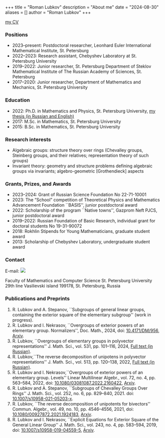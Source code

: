 +++
title = "Roman Lubkov"
description = "About me"
date = "2024-08-30"
aliases = []
author = "Roman Lubkov"
+++

[my CV](https://users.math-cs.spbu.ru/~lubkov/CV/cv.pdf) 

### Positions
- 2023–present: Postdoctoral researcher, Leonhard Euler International Mathematical Institute, St. Petersburg
- 2022–2023: Research assistant, Chebyshev Laboratory at St. Petersburg University
- 2019–2022: Junior researcher, St. Petersburg Department of Steklov Mathematical Institute of The Russian Academy of Sciences, St. Petersburg
- 2017–2020: Junior researcher, Department of Mathematics and Mechanics, St. Petersburg University

### Education
- 2022: Ph.D. in Mathematics and Physics, St. Petersburg University, [my thesis (in Russian and English)](https://users.math-cs.spbu.ru/~lubkov/CV/thesis.pdf)
- 2017: M.Sc. in Mathematics, St. Petersburg University
- 2015: B.Sc. in Mathematics, St. Petersburg University

### Research interests

- Algebraic groups: structure theory over rings (Chevalley groups, Steinberg groups, and
their relatives; representation theory of such groups)
- Invariant theory: geometry and structure problems defining algebraic groups via invariants;
algebro-geometric [Grothendieck] aspects


### Grants, Prizes, and Awards

 - 2023–2024: Grant of Russian Science Foundation No 22-71-10001
 - 2023: The “School” competition of Theoretical Physics and Mathematics Advancement Foundation ``BASIS'', junior postdoctoral award
 - 2022: Scholarship of the program ``Native towns'', Gazprom Neft PJCS, junior postdoctoral award
 - 2019–2022: Russian Foundation of Basic Research, individual grant for doctoral students No 19-31-90072
 - 2018: Rokhlin Stipends for Young Mathematicians, graduate student award
 - 2013: Scholarship of Chebyshev Laboratory, undergraduate student award

### Contact
E-mail: ![](https://users.math-cs.spbu.ru/~lubkov/CV/email.jpg)

Faculty of Mathematics and Computer Science
St. Petersburg University
29th line Vasilievski island
199178, St. Petersburg, Russia

### Publications and Preprints

1. R. Lubkov and A. Stepanov, ``Subgroups of general linear groups, containing the exterior square of the elementary subgroup'' (work in progress).
2. R. Lubkov and I. Nekrasov, ``Overgroups of exterior powers of an elementary group. Normalizers'', Doc. Math., 2024, doi: [10.4171/DM/956](https://doi.org/10.4171/DM/956), [Arxiv](https://arxiv.org/abs/2310.00101).
3. R. Lubkov, ``Overgroups of elementary groups in polyvector representations'' J. Math. Sci., vol. 531, pp. 101–116, 2024, [Full text (in Russian)](http://ftp.pdmi.ras.ru/pub/publicat/znsl/v531/p101.pdf).
4. R. Lubkov,``The reverse decomposition of unipotens in polyvector representations'' J. Math. Sci., vol. 513, pp. 120–138, 2022, [Full text (in Russian)](http://ftp.pdmi.ras.ru/pub/publicat/znsl/v513/p120.pdf).
5. R. Lubkov and I. Nekrasov,``Overgroups of exterior powers of an elementary group. Levels'' Linear Multilinear Algebr., vol. 72, no. 4, pp. 563–584, 2022, doi: [10.1080/03081087.2022.2160422](https://doi.org/10.1080/03081087.2022.2160422), [Arxiv](https://arxiv.org/abs/2201.13034).
6. R. Lubkov and A. Stepanov, ``Subgroups of Chevalley Groups Over Rings'' J. Math. Sci., vol. 252, no. 6, pp. 829–840, 2021. doi: [10.1007/s10958-021-05203-x](https://doi.org/10.1007/s10958-021-05203-x).
7. R. Lubkov, ``The reverse decomposition of unipotents for bivectors'' Commun. Algebr., vol. 49, no. 10, pp. 4546–4556, 2021, doi: [10.1080/00927872.2021.1924183](https://doi.org/10.1080/00927872.2021.1924183), [Arxiv](https://arxiv.org/abs/2102.05010).
8. R. Lubkov and I. Nekrasov, ``Explicit Equations for Exterior Square of the General Linear Group'' J. Math. Sci., vol. 243, no. 4, pp. 583–594, 2019, doi: [10.1007/s10958-019-04559-5](https://doi.org/10.1007/s10958-019-04559-5), [Arxiv](https://arxiv.org/abs/1803.05721).